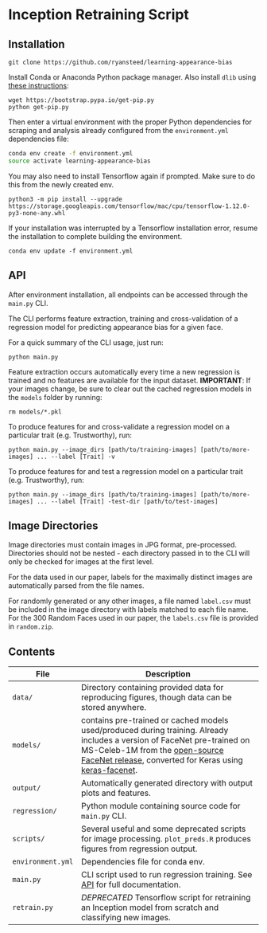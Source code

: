 # Inception Retraining Script

## Installation
`git clone https://github.com/ryansteed/learning-appearance-bias`

Install Conda or Anaconda Python package manager. Also install `dlib` using [these instructions](https://github.com/ageitgey/face_recognition/issues/120):
```
wget https://bootstrap.pypa.io/get-pip.py
python get-pip.py
```

Then enter a virtual environment with the proper Python dependencies for scraping and analysis already configured from the `environment.yml` dependencies file:
```bash
conda env create -f environment.yml
source activate learning-appearance-bias
```

You may also need to install Tensorflow again if prompted. Make sure to do this from the newly created env.

`python3 -m pip install --upgrade https://storage.googleapis.com/tensorflow/mac/cpu/tensorflow-1.12.0-py3-none-any.whl`

If your installation was interrupted by a Tensorflow installation error, resume the installation to complete building the environment.

`conda env update -f environment.yml`

## API

After environment installation, all endpoints can be accessed through the `main.py` CLI.

The CLI performs feature extraction, training and cross-validation of a regression model for predicting appearance bias for a given face.

For a quick summary of the CLI usage, just run:

`python main.py`

Feature extraction occurs automatically every time a new regression is trained and no features are available for the input dataset. 
**IMPORTANT**: If your images change, be sure to clear out the cached regression models in the `models` folder by running:

`rm models/*.pkl`

To produce features for and cross-validate a regression model on a particular trait (e.g. Trustworthy), run:
```
python main.py --image_dirs [path/to/training-images] [path/to/more-images] ... --label [Trait] -v
```

To produce features for and test a regression model on a particular trait (e.g. Trustworthy), run:
```
python main.py --image_dirs [path/to/training-images] [path/to/more-images] ... --label [Trait] -test-dir [path/to/test-images]
```

## Image Directories
Image directories must contain images in JPG format, pre-processed. Directories should not be nested - each directory 
passed in to the CLI will only be checked for images at the first level.

For the data used in our paper, labels for the maximally distinct images are automatically parsed from the file names.

For randomly generated or any other images, a file named `label.csv` must be included in the image directory with labels 
matched to each file name. 
For the 300 Random Faces used in our paper, the `labels.csv` file is provided in `random.zip`.

## Contents

|File|Description|
|---|---|
|`data/`| Directory containing provided data for reproducing figures, though data can be stored anywhere.|
|`models/`| contains pre-trained or cached models used/produced during training. Already includes a version of FaceNet pre-trained on MS-Celeb-1M from the [open-source FaceNet release](https://github.com/davidsandberg/facenet), converted for Keras using [keras-facenet](https://github.com/nyoki-mtl/keras-facenet).|
|`output/`| Automatically generated directory with output plots and features.|
|`regression/`| Python module containing source code for `main.py` CLI.|
|`scripts/`| Several useful and some deprecated scripts for image processing. `plot_preds.R` produces figures from regression output.|
|`environment.yml`|Dependencies file for conda env.|
|`main.py`| CLI script used to run regression training. See [API](#api) for full documentation.|
|`retrain.py`| *DEPRECATED* Tensorflow script for retraining an Inception model from scratch and classifying new images.|

